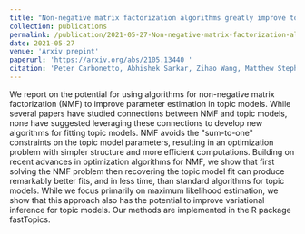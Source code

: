 ```yaml
---
title: "Non-negative matrix factorization algorithms greatly improve topic model fits"
collection: publications
permalink: /publication/2021-05-27-Non-negative-matrix-factorization-algorithms-greatly-improve-topic-model-fits
date: 2021-05-27
venue: 'Arxiv prepint'
paperurl: 'https://arxiv.org/abs/2105.13440 '
citation: 'Peter Carbonetto, Abhishek Sarkar, Zihao Wang, Matthew Stephens. "Non-negative matrix factorization algorithms greatly improve topic model fits." arXiv preprint arXiv:2105.13440  (2021).'
---
```

We report on the potential for using algorithms for non-negative matrix factorization (NMF) to improve parameter estimation in topic models. While several papers have studied connections between NMF and topic models, none have suggested leveraging these connections to develop new algorithms for fitting topic models. NMF avoids the "sum-to-one" constraints on the topic model parameters, resulting in an optimization problem with simpler structure and more efficient computations. Building on recent advances in optimization algorithms for NMF, we show that first solving the NMF problem then recovering the topic model fit can produce remarkably better fits, and in less time, than standard algorithms for topic models. While we focus primarily on maximum likelihood estimation, we show that this approach also has the potential to improve variational inference for topic models. Our methods are implemented in the R package fastTopics.